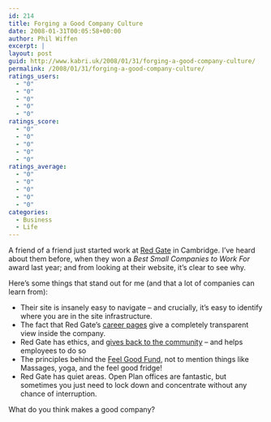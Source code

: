 ```yaml
---
id: 214
title: Forging a Good Company Culture
date: 2008-01-31T00:05:58+00:00
author: Phil Wiffen
excerpt: |
layout: post
guid: http://www.kabri.uk/2008/01/31/forging-a-good-company-culture/
permalink: /2008/01/31/forging-a-good-company-culture/
ratings_users:
  - "0"
  - "0"
  - "0"
  - "0"
  - "0"
ratings_score:
  - "0"
  - "0"
  - "0"
  - "0"
  - "0"
ratings_average:
  - "0"
  - "0"
  - "0"
  - "0"
  - "0"
categories:
  - Business
  - Life
---
```

A friend of a friend just started work at [Red Gate](http://www.red-gate.com/) in Cambridge. I&#8217;ve heard about them before, when they won a _Best Small Companies to Work For_ award last year; and from looking at their website, it&#8217;s clear to see why.

Here&#8217;s some things that stand out for me (and that a lot of companies can learn from):

  * Their site is insanely easy to navigate &#8211; and crucially, it&#8217;s easy to identify where you are in the site infrastructure.
  * The fact that Red Gate&#8217;s [career pages](http://www.red-gate.com/careers/index.htm) give a completely transparent view inside the company.
  * Red Gate has ethics, and [gives back to the community](http://www.red-gate.com/careers/community_and_environment.htm) &#8211; and helps employees to do so
  * The principles behind the [Feel Good Fund](http://www.red-gate.com/careers/feel_good.htm), not to mention things like Massages, yoga, and the feel good fridge!
  * Red Gate has quiet areas. Open Plan offices are fantastic, but sometimes you just need to lock down and concentrate without any chance of interruption.

What do you think makes a good company?